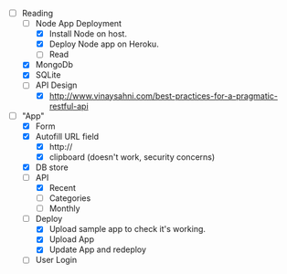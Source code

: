 - [ ] Reading
    - [ ] Node App Deployment
        - [x] Install Node on host.
        - [x] Deploy Node app on Heroku.
        - [ ] Read
    - [x] MongoDb
    - [x] SQLite
    - [ ] API Design
        - [x] http://www.vinaysahni.com/best-practices-for-a-pragmatic-restful-api
- [ ] "App"
    - [x] Form
    - [x] Autofill URL field
        - [x] http://
        - [x] clipboard (doesn't work, security concerns)
    - [x] DB store
    - [ ] API
        - [x] Recent
        - [ ] Categories
        - [ ] Monthly
    - [ ] Deploy
        - [x] Upload sample app to check it's working. 
        - [x] Upload App
        - [x] Update App and redeploy
    - [ ] User Login
